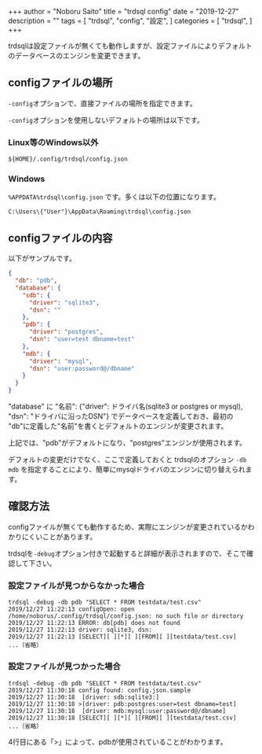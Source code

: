 +++
author = "Noboru Saito"
title = "trdsql config"
date = "2019-12-27"
description = ""
tags = [
    "trdsql",
    "config",
    "設定",
]
categories = [
    "trdsql",
]
+++

trdsqlは設定ファイルが無くても動作しますが、設定ファイルによりデフォルトのデータベースのエンジンを変更できます。

## configファイルの場所

`-config`オプションで、直接ファイルの場所を指定できます。

`-config`オプションを使用しないデフォルトの場所は以下です。

### Linux等のWindows以外

```path
${HOME}/.config/trdsql/config.json
```

### Windows

`%APPDATA%trdsql\config.json` です。多くは以下の位置になります。

```path
C:\Users\{"User"}\AppData\Roaming\trdsql\config.json
```

## configファイルの内容

以下がサンプルです。

```json
{
  "db": "pdb",
  "database": {
    "sdb": {
      "driver": "sqlite3",
      "dsn": ""
    },
    "pdb": {
      "driver": "postgres",
      "dsn": "user=test dbname=test"
    },
    "mdb": {
      "driver": "mysql",
      "dsn": "user:password@/dbname"
    }
  }
}
```

"database" に "名前": {"driver": ドライバ名(sqlite3 or postgres or mysql), "dsn": "ドライバに沿ったDSN"} でデータベースを定義しておき、最初の "db"に定義した"名前"を書くとデフォルトのエンジンが変更されます。

上記では、"pdb"がデフォルトになり、"postgres"エンジンが使用されます。

デフォルトの変更だけでなく、ここで定義しておくと trdsqlのオプション `-db mdb` を指定することにより、簡単にmysqlドライバのエンジンに切り替えられます。

## 確認方法

configファイルが無くても動作するため、実際にエンジンが変更されているかわかりにくいことがあります。

trdsqlを`-debug`オプション付きで起動すると詳細が表示されますので、そこで確認して下さい。

### 設定ファイルが見つからなかった場合

```console
trdsql -debug -db pdb "SELECT * FROM testdata/test.csv"
2019/12/27 11:22:13 configOpen: open /home/noborus/.config/trdsql/config.json: no such file or directory
2019/12/27 11:22:13 ERROR: db[pdb] does not found
2019/12/27 11:22:13 driver: sqlite3, dsn: 
2019/12/27 11:22:13 [SELECT][ ][*][ ][FROM][ ][testdata/test.csv]
...（省略）
```

### 設定ファイルが見つかった場合

```console
trdsql -debug -db pdb "SELECT * FROM testdata/test.csv"
2019/12/27 11:30:18 config found: config.json.sample
2019/12/27 11:30:18  [driver: sdb:sqlite3:]
2019/12/27 11:30:18 >[driver: pdb:postgres:user=test dbname=test]
2019/12/27 11:30:18  [driver: mdb:mysql:user:password@/dbname]
2019/12/27 11:30:18 [SELECT][ ][*][ ][FROM][ ][testdata/test.csv]
...（省略）
```

4行目にある「>」によって、pdbが使用されていることがわかります。
